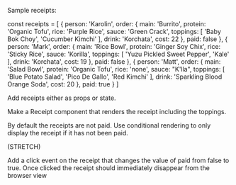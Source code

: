 Sample receipts:

const receipts = [ 
	{ 
		person: 'Karolin', 
		order: { 
			main: 'Burrito', 
			protein: 'Organic Tofu', 
			rice: 'Purple Rice', 
			sauce: 'Green Crack', 
			toppings: [ 'Baby Bok Choy', 'Cucumber Kimchi' ], 
			drink: 'Korchata', 
			cost: 22 
		}, 
		paid: false 
	}, 
	{ 
		person: 'Mark', 
		order: { 
			main: 'Rice Bowl', 
			protein: 'Ginger Soy Chix', 
			rice: 'Sticky Rice', 
			sauce: 'Korilla', 
			toppings: [ 'Yuzu Pickled Sweet Pepper', 'Kale' ], 
			drink: 'Korchata', 
			cost: 19 
		}, 
		paid: false 
	}, 
	{ 
		person: 'Matt', 
		order: { 
			main: 'Salad Bowl', 
			protein: 'Organic Tofu', 
			rice: 'none', 
			sauce: "K'lla", 
			toppings: [ 'Blue Potato Salad', 'Pico De Gallo', 'Red Kimchi' ], 
			drink: 'Sparkling Blood Orange Soda', 
			cost: 20 
		}, 
		paid: true 
	} 
] 

Add receipts either as props or state.

Make a Receipt component that renders the receipt including the toppings.

By default the receipts are not paid. Use conditional rendering to only display 
the receipt if it has not been paid.

(STRETCH)

Add a click event on the receipt that changes the value of paid from false to true. 
Once clicked the receipt should immediately disappear from the browser view